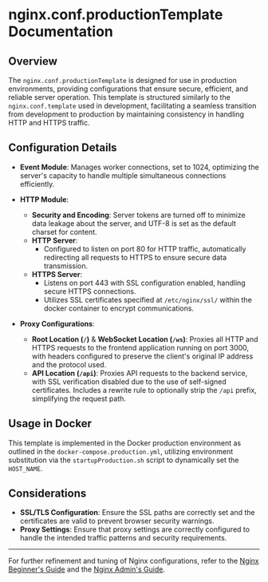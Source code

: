 # nginx.conf.productionTemplate Documentation

## Overview

The `nginx.conf.productionTemplate` is designed for use in production environments, providing configurations that ensure secure, efficient, and reliable server operation. This template is structured similarly to the `nginx.conf.template` used in development, facilitating a seamless transition from development to production by maintaining consistency in handling HTTP and HTTPS traffic.

## Configuration Details

- **Event Module**: Manages worker connections, set to 1024, optimizing the server's capacity to handle multiple simultaneous connections efficiently.
- **HTTP Module**:
  - **Security and Encoding**: Server tokens are turned off to minimize data leakage about the server, and UTF-8 is set as the default charset for content.
  - **HTTP Server**:
    - Configured to listen on port 80 for HTTP traffic, automatically redirecting all requests to HTTPS to ensure secure data transmission.
  - **HTTPS Server**:
    - Listens on port 443 with SSL configuration enabled, handling secure HTTPS connections.
    - Utilizes SSL certificates specified at `/etc/nginx/ssl/` within the docker container to encrypt communications.

- **Proxy Configurations**:
  - **Root Location (`/`)** & **WebSocket Location (`/ws`)**: Proxies all HTTP and HTTPS requests to the frontend application running on port 3000, with headers configured to preserve the client's original IP address and the protocol used.
  - **API Location (`/api`)**: Proxies API requests to the backend service, with SSL verification disabled due to the use of self-signed certificates. Includes a rewrite rule to optionally strip the `/api` prefix, simplifying the request path.

## Usage in Docker

This template is implemented in the Docker production environment as outlined in the `docker-compose.production.yml`, utilizing environment substitution  via the `startupProduction.sh` script to dynamically set the `HOST_NAME`.

## Considerations

- **SSL/TLS Configuration**: Ensure the SSL paths are correctly set and the certificates are valid to prevent browser security warnings.
- **Proxy Settings**: Ensure that proxy settings are correctly configured to handle the intended traffic patterns and security requirements.

---

For further refinement and tuning of Nginx configurations, refer to the [Nginx Beginner's Guide](http://nginx.org/en/docs/beginners_guide.html) and the [Nginx Admin's Guide](http://nginx.org/en/docs/).
